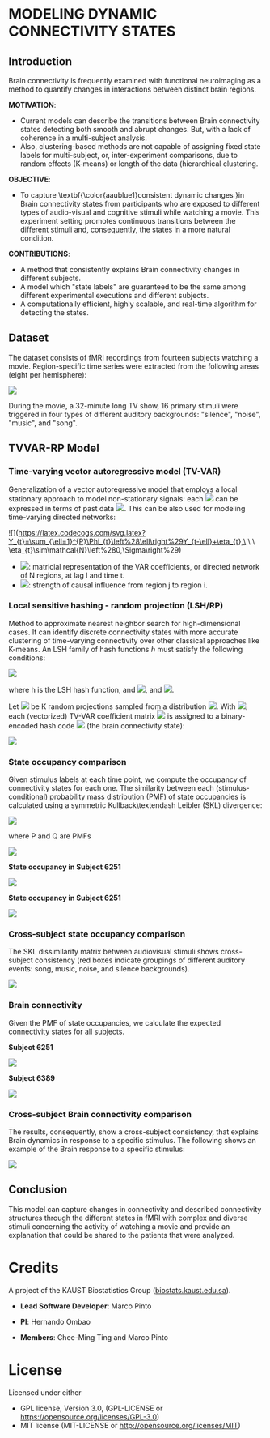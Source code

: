 
# MODELING DYNAMIC CONNECTIVITY STATES

## Introduction

Brain connectivity is frequently examined with functional neuroimaging
as a method to quantify changes in interactions between distinct brain
regions.

**MOTIVATION**:

* Current models can describe the transitions between Brain connectivity
states detecting both smooth and abrupt changes. But, with a lack
of coherence in a multi-subject analysis.
* Also, clustering-based methods are not capable of assigning fixed
state labels for multi-subject, or, inter-experiment comparisons,
due to random effects (K-means) or length of the data (hierarchical
clustering.

**OBJECTIVE**:

* To capture \textbf{\color{aaublue1}consistent dynamic changes }in Brain connectivity
states from participants who are exposed to different types of audio-visual
and cognitive stimuli while watching a movie.
This experiment setting promotes continuous transitions between the
different stimuli and, consequently, the states in a more natural
condition.

**CONTRIBUTIONS**:

* A method that consistently explains Brain connectivity changes in different subjects.
* A model which "state labels" are guaranteed to be the same among different experimental executions and different subjects.
* A computationally efficient, highly scalable, and real-time algorithm for detecting the states.

## Dataset

The dataset consists of fMRI recordings from fourteen subjects watching
a movie. Region-specific time series were extracted from the following
areas (eight per hemisphere):

![](./plots/FMRI-ROIs.png)

During the movie, a 32-minute long TV show, 16 primary stimuli were
triggered in four types of different auditory backgrounds: "silence",
"noise", "music",
and "song".


## TVVAR-RP Model

### Time-varying vector autoregressive model (TV-VAR)

Generalization of a vector autoregressive model that employs a local
stationary approach to model non-stationary signals: each ![](https://latex.codecogs.com/svg.latex?Y_{t})
can be expressed in terms of past data ![](https://latex.codecogs.com/svg.latex?Y_{y-1},\ldots,Y_{t-P}).
This can be also used for modeling time-varying directed networks:

![](https://latex.codecogs.com/svg.latex?Y_{t}=\sum_{\ell=1}^{P}\Phi_{t}\left%28\ell\right%29Y_{t-\ell}+\eta_{t},\ \ \ \eta_{t}\sim\mathcal{N}\left%280,\Sigma\right%29)

* ![](https://latex.codecogs.com/svg.latex?\Phi_{t}\left(\ell\right)=\left[\phi_{ij,t}\left(\ell\right)\right]):
matricial representation of the VAR coefficients, or directed network
of N regions, at lag l and time t.
* ![](https://latex.codecogs.com/svg.latex?\left|\phi_{ij,t}\left(\ell\right)\right|>0): strength of causal
influence from region j to region i.

### Local sensitive hashing - random projection (LSH/RP)

Method to approximate nearest neighbor search for high-dimensional
cases. It can identify discrete connectivity states with more accurate
clustering of time-varying connectivity over other classical approaches
like K-means. An LSH family of hash functions $h$ must satisfy the
following conditions:

![](https://latex.codecogs.com/svg.latex?\begin{cases}\mathbb{P}\left[h\left(x\right)=h\left(y\right)\right]\ge{}p_{1}&\text{if}\,d\left(x,y\right)\le{}r_{1}\\\mathbb{P}\left[h\left(x\right)=h\left(y\right)\right]\le{}p_{2}&\text{if}\,d\left(x,y\right)\ge{}r_{2}\end{cases})

where h is the LSH hash function, and ![](https://latex.codecogs.com/svg.latex?p_{1}\ge{}p_{2}), and ![](https://latex.codecogs.com/svg.latex?r_{1}\le{}r_{2}).

Let ![](https://latex.codecogs.com/svg.latex?V=\left\{V_{0},V_{1},\ldots,V_{K}\right\}) be K random
projections sampled from a distribution ![](https://latex.codecogs.com/svg.latex?\mathcal{N}\left(0,\sigma_{V}^{2}\right)).
With ![](https://latex.codecogs.com/svg.latex?h\left(x\right)=\mathbb{I}\left(V_{i}^{T}x>0\right)), each
(vectorized) TV-VAR coefficient matrix ![](https://latex.codecogs.com/svg.latex?\Phi_{t}^{*}) is assigned
to a binary-encoded hash code ![](https://latex.codecogs.com/svg.latex?L_{t}) (the brain connectivity state):

![](https://latex.codecogs.com/svg.latex?L_{t}=\sum_{i=0}^{K}2^{i}\mathbb{I}\left(V_{i}^{T}\Phi_{t}^{*}>0\right),\;\;L_{t}\in\left\{0,1,\ldots,2^{K}-1\right\} )

### State occupancy comparison

Given stimulus labels at each time point, we compute the occupancy
of connectivity states for each one. The similarity between each (stimulus-conditional)
probability mass distribution (PMF) of state occupancies is calculated
using a symmetric Kullback\textendash Leibler (SKL) divergence:

![](https://latex.codecogs.com/svg.latex?d_{SKL}\left(P,Q\right)=\left|\sum_{i}P\left(i\right)\log\frac{Q\left(i\right)}{P\left(i\right)}\right|+\left|\sum_{i}Q\left(i\right)\log\frac{P\left(i\right)}{Q\left(i\right)}\right|)

where P and Q are PMFs

![](./plots/EmpiricalEvaluation.png)

**State occupancy in Subject 6251**

![](./plots/32/background/distance_matrix/6251_histogram_distance.png)

**State occupancy in Subject 6251**

![](./plots/32/background/histograms/6251_histogram_distance.png)

### Cross-subject state occupancy comparison

The SKL dissimilarity matrix between audiovisual stimuli shows cross-subject
consistency (red boxes indicate groupings of different auditory events:
song, music, noise, and silence backgrounds).

![](./plots/StimulusDistances.png)


### Brain connectivity

Given the PMF of state occupancies, we calculate the expected connectivity
states for all subjects. 

**Subject 6251**

![](./plots/32/background/convergence_stimuli/6251_stimuli.png)

**Subject 6389**

![](./plots/32/background/convergence_stimuli/6389_stimuli.png)


### Cross-subject Brain connectivity comparison

The results, consequently, show a cross-subject
consistency, that explains Brain dynamics in response to a specific
stimulus.
The following shows an example of the Brain response to a specific stimulus:

![](./plots/JeffTalkingResponse.png)


## Conclusion

This model can capture changes in connectivity and described connectivity
structures through the different states in fMRI with complex and diverse
stimuli concerning the activity of watching a movie and provide an
explanation that could be shared to the patients that were analyzed.


# Credits

A project of the KAUST Biostatistics Group ([biostats.kaust.edu.sa](https://biostats.kaust.edu.sa/Pages/Home.aspx)).

* **Lead Software Developer**: Marco Pinto

* **PI**: Hernando Ombao

* **Members**: Chee-Ming Ting and Marco Pinto

# License

Licensed under either

* GPL license, Version 3.0, (GPL-LICENSE or https://opensource.org/licenses/GPL-3.0)
* MIT license (MIT-LICENSE or http://opensource.org/licenses/MIT)
